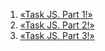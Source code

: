 1) [«Task JS. Part 1!»](./Tasks_part1/)
2) [«Task JS. Part 2!»](./Tasks_part2/)
3) [«Task JS. Part 3!»](./Tasks_part3/)
